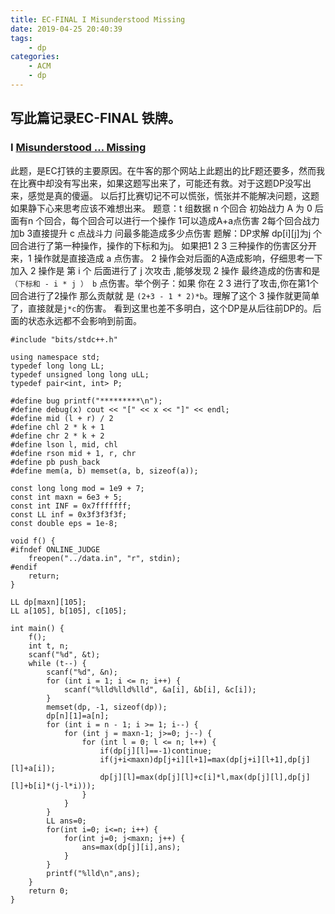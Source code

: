 ```yaml
---
title: EC-FINAL I Misunderstood Missing
date: 2019-04-25 20:40:39
tags:
    - dp
categories:
    - ACM
    - dp
---
```

## 写此篇记录EC-FINAL 铁牌。 ##
### I [Misunderstood … Missing](https://ac.nowcoder.com/acm/contest/366/I)  ###
此题，是EC打铁的主要原因。在牛客的那个网站上此题出的比F题还要多，然而我在比赛中却没有写出来，如果这题写出来了，可能还有救。对于这题DP没写出来，感觉是真的傻逼。
以后打比赛切记不可以慌张，慌张并不能解决问题，这题如果静下心来思考应该不难想出来。
题意：t 组数据 n 个回合
初始战力 A 为 0 后面有n 个回合，每个回合可以进行一个操作
1可以造成A+a点伤害
2每个回合战力加b
3直接提升 c 点战斗力
问最多能造成多少点伤害
题解：DP求解 dp[i][j]为j 个回合进行了第一种操作，操作的下标和为j。
如果把1 2 3 三种操作的伤害区分开来，1 操作就是直接造成 a 点伤害。 2 操作会对后面的A造成影响，仔细思考一下加入 2 操作是 第 i 个 后面进行了 j  次攻击 ,能够发现  2  操作 最终造成的伤害和是 `（下标和 - i * j ） b` 点伤害。举个例子：如果 你在 2 3 进行了攻击,你在第1个回合进行了2操作 那么贡献就 是 `(2+3 - 1 * 2)*b`。理解了这个 3 操作就更简单了，直接就是`j*c`的伤害。
看到这里也差不多明白，这个DP是从后往前DP的。后面的状态永远都不会影响到前面。
```
#include "bits/stdc++.h"

using namespace std;
typedef long long LL;
typedef unsigned long long uLL;
typedef pair<int, int> P;

#define bug printf("*********\n");
#define debug(x) cout << "[" << x << "]" << endl;
#define mid (l + r) / 2
#define chl 2 * k + 1
#define chr 2 * k + 2
#define lson l, mid, chl
#define rson mid + 1, r, chr
#define pb push_back
#define mem(a, b) memset(a, b, sizeof(a));

const long long mod = 1e9 + 7;
const int maxn = 6e3 + 5;
const int INF = 0x7fffffff;
const LL inf = 0x3f3f3f3f;
const double eps = 1e-8;

void f() {
#ifndef ONLINE_JUDGE
    freopen("../data.in", "r", stdin);
#endif
    return;
}

LL dp[maxn][105];
LL a[105], b[105], c[105];

int main() {
    f();
    int t, n;
    scanf("%d", &t);
    while (t--) {
        scanf("%d", &n);
        for (int i = 1; i <= n; i++) {
            scanf("%lld%lld%lld", &a[i], &b[i], &c[i]);
        }
        memset(dp, -1, sizeof(dp));
        dp[n][1]=a[n];
        for (int i = n - 1; i >= 1; i--) {
            for (int j = maxn-1; j>=0; j--) {
                for (int l = 0; l <= n; l++) {
                    if(dp[j][l]==-1)continue;
                    if(j+i<maxn)dp[j+i][l+1]=max(dp[j+i][l+1],dp[j][l]+a[i]);
                    dp[j][l]=max(dp[j][l]+c[i]*l,max(dp[j][l],dp[j][l]+b[i]*(j-l*i)));
                }
            }
        }
        LL ans=0;
        for(int i=0; i<=n; i++) {
            for(int j=0; j<maxn; j++) {
                ans=max(dp[j][i],ans);
            }
        }
        printf("%lld\n",ans);
    }
    return 0;
}

```
